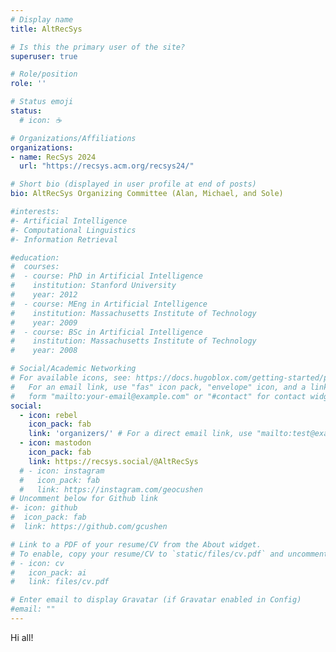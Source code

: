 ```yaml
---
# Display name
title: AltRecSys

# Is this the primary user of the site?
superuser: true

# Role/position
role: ''

# Status emoji
status:
  # icon: ☕️

# Organizations/Affiliations
organizations:
- name: RecSys 2024
  url: "https://recsys.acm.org/recsys24/"

# Short bio (displayed in user profile at end of posts)
bio: AltRecSys Organizing Committee (Alan, Michael, and Sole)

#interests:
#- Artificial Intelligence
#- Computational Linguistics
#- Information Retrieval

#education:
#  courses:
#  - course: PhD in Artificial Intelligence
#    institution: Stanford University
#    year: 2012
#  - course: MEng in Artificial Intelligence
#    institution: Massachusetts Institute of Technology
#    year: 2009
#  - course: BSc in Artificial Intelligence
#    institution: Massachusetts Institute of Technology
#    year: 2008

# Social/Academic Networking
# For available icons, see: https://docs.hugoblox.com/getting-started/page-builder/#icons
#   For an email link, use "fas" icon pack, "envelope" icon, and a link in the
#   form "mailto:your-email@example.com" or "#contact" for contact widget.
social:
  - icon: rebel
    icon_pack: fab
    link: 'organizers/' # For a direct email link, use "mailto:test@example.org".
  - icon: mastodon
    icon_pack: fab
    link: https://recsys.social/@AltRecSys
  # - icon: instagram
  #   icon_pack: fab
  #   link: https://instagram.com/geocushen
# Uncomment below for Github link
#- icon: github
#  icon_pack: fab
#  link: https://github.com/gcushen

# Link to a PDF of your resume/CV from the About widget.
# To enable, copy your resume/CV to `static/files/cv.pdf` and uncomment the lines below.
# - icon: cv
#   icon_pack: ai
#   link: files/cv.pdf

# Enter email to display Gravatar (if Gravatar enabled in Config)
#email: ""
---
```


Hi all!
